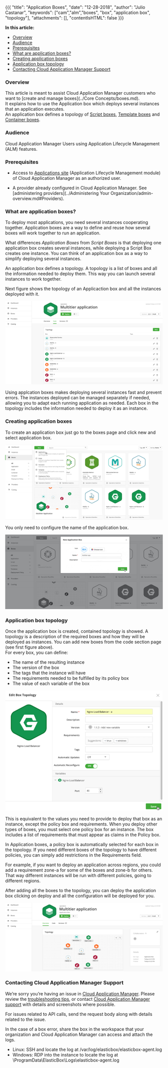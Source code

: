 {{{ 
"title": "Application Boxes",
"date": "12-28-2018",
"author": "Julio Castanar",
"keywords": ["cam","alm","boxes", "box", "application box", "topology"],
"attachments": [],
"contentIsHTML": false
}}}

**In this article:**

* [Overview](#overview)
* [Audience](#audience)
* [Prerequisites](#prerequisites)
* [What are application boxes?](#what-are-application-boxes)
* [Creating application boxes](#creating-application-boxes)
* [Application box topology](#application-box-topology)
* [Contacting Cloud Application Manager Support](#contacting-cloud-application-manager-support)

### Overview

This article is meant to assist Cloud Application Manager customers who want to [create and manage boxes](../Core Concepts/boxes.md).<br/>
It explains how to use the Application box which deploys several instances that an application executes.<br/>
An application box defines a topology of [Script boxes](script-box.md), [Template boxes](template-box.md) and [Container boxes](docker-container-service.md).


### Audience

Cloud Application Manager Users using Application Lifecycle Management (ALM) features.

### Prerequisites

* Access to [Applications site](https://cam.ctl.io/#/boxes) (Application Lifecycle Management module) of Cloud Application Manager as an authorized user.

* A provider already configured in Cloud Application Manager. See [administering providers](../Administering Your Organization/admin-overview.md#Providers).

### What are application boxes?

To deploy most applications, you need several instances cooperating together. Application boxes are a way to define and reuse how several boxes will work together to run an application.

What differences *Application Boxes* from *Script Boxes* is that deploying one application box creates several instances, while deploying a Script Box creates one instance. You can think of an application box as a way to simplify deploying several instances.

An application box defines a topology. A topology is a list of boxes and all the information needed to deploy them. This way you can launch several instances to work together.

Next figure shows the topology of an Applicaction box and all the instances deployed with it.

![Box Topology and instances deployed](../../images/cloud-application-manager/application-boxes-1.png)

Using applcation boxes makes deploying several instances fast and prevent errors. The instances deployed can be managed separately if needed, allowing you to adapt each running application as needed. Each box in the topology includes the information needed to deploy it as an instance.

### Creating application boxes

To create an application box just go to the boxes page and click new and select application box.

![Create an Application Box](../../images/cloud-application-manager/application-boxes-2.png)

You only need to configure the name of the application box.

![New Application Box data](../../images/cloud-application-manager/application-boxes-3.png)


### Application box topology
Once the application box is created, contained topology is showed.
A topology is a description of the required boxes and how they will be deployed as instances. 
You can add new boxes from the code section page (see first figure above).<br/>
For every box, you can define:

* The name of the resulting instance
* The version of the box
* The tags that the instance will have
* The requirements needed to be fulfilled by its policy box
* The value of each variable of the box

![Application Box definition](../../images/cloud-application-manager/application-boxes-4.png)

This is equivalent to the values you need to provide to deploy that box as an instance, except the policy box and requirements. When you deploy other types of boxes, you must select one policy box for an instance. The box includes a list of requirements that must appear as claims in the Policy box.

In Application boxes, a policy box is automatically selected for each box in the topology. If you need different boxes of the topology to have different policies, you can simply add restrictions in the Requirements field.

For example, if you want to deploy an application across regions, you could add a requirement zone-a for some of the boxes and zone-b for others. That way different instances will be run with different policies, going to different regions.

After adding all the boxes to the topology, you can deploy the application box clicking on deploy and all the configuration will be deployed for you.

![Application Box Topology](../../images/cloud-application-manager/application-boxes-5.png)

### Contacting Cloud Application Manager Support

We’re sorry you’re having an issue in [Cloud Application Manager](https://www.ctl.io/cloud-application-manager/). Please review the [troubleshooting tips](../Troubleshooting/troubleshooting-tips.md), or contact [Cloud Application Manager support](mailto:incident@CenturyLink.com) with details and screenshots where possible.

For issues related to API calls, send the request body along with details related to the issue.

In the case of a box error, share the box in the workspace that your organization and Cloud Application Manager can access and attach the logs.
* Linux: SSH and locate the log at /var/log/elasticbox/elasticbox-agent.log
* Windows: RDP into the instance to locate the log at \ProgramData\ElasticBox\Logs\elasticbox-agent.log
